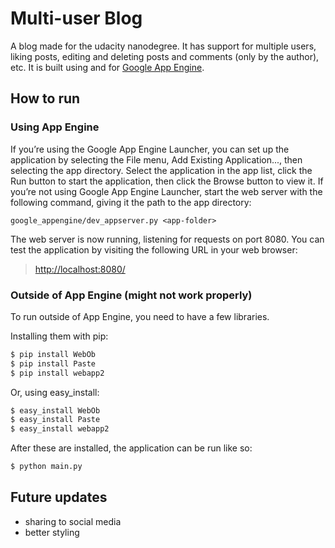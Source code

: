 # Multi-user Blog
A blog made for the udacity nanodegree. It has support for multiple users, liking posts, editing and deleting posts and comments (only by the author), etc.
It is built using and for [Google App Engine](https://cloud.google.com/appengine/).

## How to run

### Using App Engine

  If you’re using the Google App Engine Launcher, you can set up the application by selecting the File menu, Add Existing Application...,
then selecting the app directory. Select the application in the app list, click the Run button to start the application, 
then click the Browse button to view it.
  If you’re not using Google App Engine Launcher, start the web server with the following command, giving it the path to the 
  app directory:

```
google_appengine/dev_appserver.py <app-folder>
```

The web server is now running, listening for requests on port 8080. You can test the application by visiting the following URL in 
your web browser:

> [http://localhost:8080/](http://localhost:8080/)

### Outside of App Engine (might not work properly)

To run outside of App Engine, you need to have a few libraries.

Installing them with pip:
```bash
$ pip install WebOb
$ pip install Paste
$ pip install webapp2
```

Or, using easy_install:
```bash
$ easy_install WebOb
$ easy_install Paste
$ easy_install webapp2
```

After these are installed, the application can be run like so:
```bash
$ python main.py
```

## Future updates
* sharing to social media
* better styling
